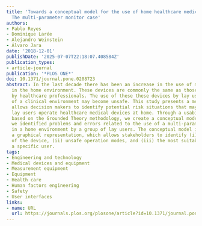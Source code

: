```yaml
---
title: 'Towards a conceptual model for the use of home healthcare medical devices:
  The multi-parameter monitor case'
authors:
- Pablo Reyes
- Dominique Larée
- Alejandro Weinstein
- Álvaro Jara
date: '2018-12-01'
publishDate: '2025-07-07T22:18:07.408584Z'
publication_types:
- article-journal
publication: '*PLOS ONE*'
doi: 10.1371/journal.pone.0208723
abstract: In the last decade there has been an increase in the use of medical devices
  in the home environment. These devices are commonly the same as those used in hospitals
  by healthcare professionals. The use of these these devices by lay users outside
  of a clinical environment may become unsafe. This study presents a methodology that
  allows decision makers to identify potential risk situations that may arise when
  lay users operate healthcare medical devices at home. Through a usability study
  based on the Grounded Theory methodology, we create a conceptual model in which
  we identified problems and errors related to the use of a multi-parameter monitor
  in a home environment by a group of lay users. The conceptual model is reified as
  a graphical representation, which allows stakeholders to identify (i) the weaknesses
  of the device, (ii) unsafe operation modes, and (iii) the most suitable device for
  a specific user.
tags:
- Engineering and technology
- Medical devices and equipment
- Measurement equipment
- Equipment
- Health care
- Human factors engineering
- Safety
- User interfaces
links:
- name: URL
  url: https://journals.plos.org/plosone/article?id=10.1371/journal.pone.0208723
---
```

